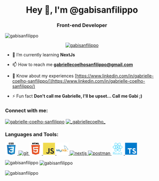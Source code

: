 <h1 align="center">Hey 👋, I'm @gabisanfilippo</h1>
<h3 align="center">Front-end Developer</h3>

<p align="left"> <img src="https://komarev.com/ghpvc/?username=gabisanfilippo&label=Profile%20views&color=0e75b6&style=flat" alt="gabisanfilippo" /> </p>

<p align="center"> <a href="https://github.com/ryo-ma/github-profile-trophy"><img src="https://github-profile-trophy.vercel.app/?username=gabisanfilippo" alt="gabisanfilippo" /></a> </p>

- 🌱 I’m currently learning **NextJs**

- 📫 How to reach me **gabriellecoelhosanfilippo@gmail.com**

- 📄 Know about my experiences [https://www.linkedin.com/in/gabrielle-coelho-sanfilippo/](https://www.linkedin.com/in/gabrielle-coelho-sanfilippo/)

- ⚡ Fun fact **Don't call me Gabrielle, I'll be upset... Call me Gabi ;)**

<h3 align="left">Connect with me:</h3>
<p align="left">
<a href="https://linkedin.com/in/gabrielle-coelho-sanfilippo" target="blank"><img align="center" src="https://raw.githubusercontent.com/rahuldkjain/github-profile-readme-generator/master/src/images/icons/Social/linked-in-alt.svg" alt="gabrielle-coelho-sanfilippo" height="30" width="40" /></a>
<a href="https://instagram.com/_gabriellecoelho_" target="blank"><img align="center" src="https://raw.githubusercontent.com/rahuldkjain/github-profile-readme-generator/master/src/images/icons/Social/instagram.svg" alt="_gabriellecoelho_" height="30" width="40" /></a>
</p>

<h3 align="left">Languages and Tools:</h3>
<p align="left"> <a href="https://www.w3schools.com/css/" target="_blank" rel="noreferrer"> <img src="https://raw.githubusercontent.com/devicons/devicon/master/icons/css3/css3-original-wordmark.svg" alt="css3" width="40" height="40"/> </a> <a href="https://git-scm.com/" target="_blank" rel="noreferrer"> <img src="https://www.vectorlogo.zone/logos/git-scm/git-scm-icon.svg" alt="git" width="40" height="40"/> </a> <a href="https://www.w3.org/html/" target="_blank" rel="noreferrer"> <img src="https://raw.githubusercontent.com/devicons/devicon/master/icons/html5/html5-original-wordmark.svg" alt="html5" width="40" height="40"/> </a> <a href="https://developer.mozilla.org/en-US/docs/Web/JavaScript" target="_blank" rel="noreferrer"> <img src="https://raw.githubusercontent.com/devicons/devicon/master/icons/javascript/javascript-original.svg" alt="javascript" width="40" height="40"/> </a> <a href="https://www.mysql.com/" target="_blank" rel="noreferrer"> <img src="https://raw.githubusercontent.com/devicons/devicon/master/icons/mysql/mysql-original-wordmark.svg" alt="mysql" width="40" height="40"/> </a> <a href="https://nextjs.org/" target="_blank" rel="noreferrer"> <img src="https://cdn.worldvectorlogo.com/logos/nextjs-2.svg" alt="nextjs" width="40" height="40"/> </a> <a href="https://postman.com" target="_blank" rel="noreferrer"> <img src="https://www.vectorlogo.zone/logos/getpostman/getpostman-icon.svg" alt="postman" width="40" height="40"/> </a> <a href="https://reactjs.org/" target="_blank" rel="noreferrer"> <img src="https://raw.githubusercontent.com/devicons/devicon/master/icons/react/react-original-wordmark.svg" alt="react" width="40" height="40"/> </a> <a href="https://www.typescriptlang.org/" target="_blank" rel="noreferrer"> <img src="https://raw.githubusercontent.com/devicons/devicon/master/icons/typescript/typescript-original.svg" alt="typescript" width="40" height="40"/> </a> </p>

<p><img align="left" src="https://github-readme-stats.vercel.app/api/top-langs?username=gabisanfilippo&show_icons=true&locale=en&layout=compact" alt="gabisanfilippo" /></p>

<p>&nbsp;<img align="center" src="https://github-readme-stats.vercel.app/api?username=gabisanfilippo&show_icons=true&locale=en" alt="gabisanfilippo" /></p>

<p><img align="center" src="https://github-readme-streak-stats.herokuapp.com/?user=gabisanfilippo&" alt="gabisanfilippo" /></p>
